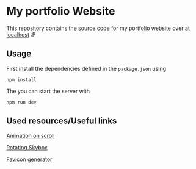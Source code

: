 # My portfolio Website

This repository contains the source code for my portfolio website over at [localhost](http://localhost:3000/) :P

## Usage

First install the dependencies defined in the `package.json` using

```terminal
npm install
```

The you can start the server with

```terminal
npm run dev
```
 
## Used resources/Useful links

[Animation on scroll](https://sbcode.net/threejs/animate-on-scroll/)

[Rotating Skybox](https://codinhood.com/post/create-skybox-with-threejs)

[Favicon generator](https://favicon.io/favicon-converter/)